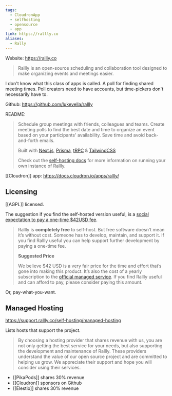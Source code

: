 ```yaml
---
tags:
  - CloudronApp
  - selfhosting
  - opensource
  - app
link: https://rallly.co
aliases:
  - Rally
---
```

Website: <https://rallly.co>

> Rallly is an open-source scheduling and collaboration tool designed to make organizing events and meetings easier.

I don't know what this class of apps is called. A poll for finding shared meeting times. Poll creators need to have accounts, but time-pickers don't necessarily have to.

Github: <https://github.com/lukevella/rallly>

README:

> Schedule group meetings with friends, colleagues and teams. Create meeting polls to find the best date and time to organize an event based on your participants' availability. Save time and avoid back-and-forth emails.
> 
> Built with [Next.js](https://github.com/vercel/next.js/), [Prisma](https://github.com/prisma/prisma), [tRPC](https://github.com/trpc/trpc) & [TailwindCSS](https://github.com/tailwindlabs/tailwindcss)
>
> Check out the [self-hosting docs](https://support.rallly.co/self-hosting) for more information on running your own instance of Rallly.


[[Cloudron]] app: <https://docs.cloudron.io/apps/rallly/>

## Licensing

[[AGPL]] licensed.

The suggestion if you find the self-hosted version useful, is a [social expectation to pay a one-time $42USD fee](https://support.rallly.co/self-hosting/pricing).

> Rallly is **completely free** to self-host. But free software doesn’t mean it’s without cost. Someone has to develop, maintain, and support it. If you find Rallly useful you can help support further development by paying a one-time fee.
> 
> **Suggested Price**
> 
> We believe $42 USD is a very fair price for the time and effort that’s gone into making this product. It’s also the cost of a yearly subscription to the [official managed service](https://rallly.co/). If you find Rallly useful and can afford to pay, please consider paying this amount.

Or, pay-what-you-want.

## Managed Hosting

<https://support.rallly.co/self-hosting/managed-hosting>

Lists hosts that support the project. 

> By choosing a hosting provider that shares revenue with us, you are not only getting the best service for your needs, but also supporting the development and maintenance of Rallly. These providers understand the value of our open source project and are committed to helping us grow. We appreciate their support and hope you will consider using their services.

* [[PikaPods]] shares 30% revenue
* [[Cloudron]] sponsors on Github
* [[Elestio]] shares 30% revenue